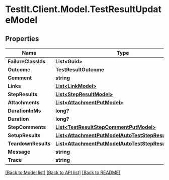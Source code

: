 # TestIt.Client.Model.TestResultUpdateModel

## Properties

Name | Type | Description | Notes
------------ | ------------- | ------------- | -------------
**FailureClassIds** | **List&lt;Guid&gt;** |  | [optional] 
**Outcome** | **TestResultOutcome** |  | [optional] 
**Comment** | **string** |  | [optional] 
**Links** | [**List&lt;LinkModel&gt;**](LinkModel.md) |  | [optional] 
**StepResults** | [**List&lt;StepResultModel&gt;**](StepResultModel.md) |  | [optional] 
**Attachments** | [**List&lt;AttachmentPutModel&gt;**](AttachmentPutModel.md) |  | [optional] 
**DurationInMs** | **long?** |  | [optional] 
**Duration** | **long?** |  | [optional] 
**StepComments** | [**List&lt;TestResultStepCommentPutModel&gt;**](TestResultStepCommentPutModel.md) |  | [optional] 
**SetupResults** | [**List&lt;AttachmentPutModelAutoTestStepResultsModel&gt;**](AttachmentPutModelAutoTestStepResultsModel.md) |  | [optional] 
**TeardownResults** | [**List&lt;AttachmentPutModelAutoTestStepResultsModel&gt;**](AttachmentPutModelAutoTestStepResultsModel.md) |  | [optional] 
**Message** | **string** |  | [optional] 
**Trace** | **string** |  | [optional] 

[[Back to Model list]](../README.md#documentation-for-models) [[Back to API list]](../README.md#documentation-for-api-endpoints) [[Back to README]](../README.md)

